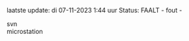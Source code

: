 laatste update: 
di 07-11-2023  1:44   uur 
Status: FAALT - fout - 
<div class="service R">svn</div><div class="service Y">microstation</div>